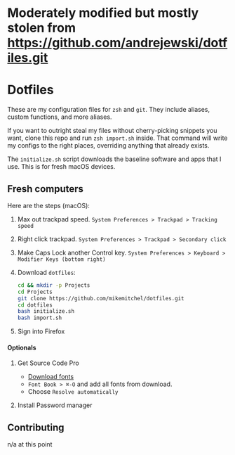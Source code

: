 # Moderately modified but mostly stolen from https://github.com/andrejewski/dotfiles.git

# Dotfiles

These are my configuration files for `zsh` and `git`.
They include aliases, custom functions, and more aliases.

If you want to outright steal my files without cherry-picking snippets you want,
clone this repo and run `zsh import.sh` inside. That command will write my
configs to the right places, overriding anything that already exists.

The `initialize.sh` script downloads the baseline software and apps
that I use. This is for fresh macOS devices.

## Fresh computers

Here are the steps (macOS):

1. Max out trackpad speed. `System Preferences > Trackpad > Tracking speed`
1. Right click trackpad. `System Preferences > Trackpad > Secondary click`
1. Make Caps Lock another Control key. `System Preferences > Keyboard > Modifier Keys (bottom right)`
1. Download `dotfiles`:

    ```sh
    cd && mkdir -p Projects
    cd Projects
    git clone https://github.com/mikemitchel/dotfiles.git
    cd dotfiles
    bash initialize.sh
    bash import.sh
    ```

1. Sign into Firefox

#### Optionals

1. Get Source Code Pro
    - [Download fonts](https://github.com/tonsky/FiraCode)
    - `Font Book > ⌘-O` and add all fonts from download.
    - Choose `Resolve automatically`

1. Install Password manager

## Contributing

n/a at this point
